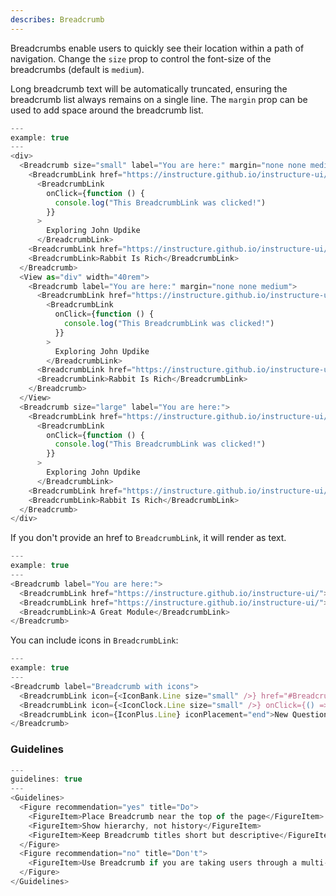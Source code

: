 ```yaml
---
describes: Breadcrumb
---
```


Breadcrumbs enable users to quickly see their location within a path of navigation. Change the `size` prop to control the font-size of the breadcrumbs
(default is `medium`).

Long breadcrumb text will be automatically truncated, ensuring the
breadcrumb list always remains on a single line. The `margin` prop can be
used to add space around the breadcrumb list.

```js
---
example: true
---
<div>
  <Breadcrumb size="small" label="You are here:" margin="none none medium">
    <BreadcrumbLink href="https://instructure.github.io/instructure-ui/">English 204</BreadcrumbLink>
      <BreadcrumbLink
        onClick={function () {
          console.log("This BreadcrumbLink was clicked!")
        }}
      >
        Exploring John Updike
      </BreadcrumbLink>
    <BreadcrumbLink href="https://instructure.github.io/instructure-ui/">The Rabbit Novels</BreadcrumbLink>
    <BreadcrumbLink>Rabbit Is Rich</BreadcrumbLink>
  </Breadcrumb>
  <View as="div" width="40rem">
    <Breadcrumb label="You are here:" margin="none none medium">
      <BreadcrumbLink href="https://instructure.github.io/instructure-ui/">English 204</BreadcrumbLink>
        <BreadcrumbLink
          onClick={function () {
            console.log("This BreadcrumbLink was clicked!")
          }}
        >
          Exploring John Updike
        </BreadcrumbLink>
      <BreadcrumbLink href="https://instructure.github.io/instructure-ui/">The Rabbit Novels</BreadcrumbLink>
      <BreadcrumbLink>Rabbit Is Rich</BreadcrumbLink>
    </Breadcrumb>
  </View>
  <Breadcrumb size="large" label="You are here:">
    <BreadcrumbLink href="https://instructure.github.io/instructure-ui/">English 204</BreadcrumbLink>
      <BreadcrumbLink
        onClick={function () {
          console.log("This BreadcrumbLink was clicked!")
        }}
      >
        Exploring John Updike
      </BreadcrumbLink>
    <BreadcrumbLink href="https://instructure.github.io/instructure-ui/">The Rabbit Novels</BreadcrumbLink>
    <BreadcrumbLink>Rabbit Is Rich</BreadcrumbLink>
  </Breadcrumb>
</div>
```

If you don't provide an href to `BreadcrumbLink`, it will render as text.

```js
---
example: true
---
<Breadcrumb label="You are here:">
  <BreadcrumbLink href="https://instructure.github.io/instructure-ui/">Course A</BreadcrumbLink>
  <BreadcrumbLink href="https://instructure.github.io/instructure-ui/">Modules</BreadcrumbLink>
  <BreadcrumbLink>A Great Module</BreadcrumbLink>
</Breadcrumb>
```

You can include icons in `BreadcrumbLink`:

```js
---
example: true
---
<Breadcrumb label="Breadcrumb with icons">
  <BreadcrumbLink icon={<IconBank.Line size="small" />} href="#Breadcrumb">Item Bank</BreadcrumbLink>
  <BreadcrumbLink icon={<IconClock.Line size="small" />} onClick={() => {}}>History</BreadcrumbLink>
  <BreadcrumbLink icon={IconPlus.Line} iconPlacement="end">New Question</BreadcrumbLink>
</Breadcrumb>
```

### Guidelines

```js
---
guidelines: true
---
<Guidelines>
  <Figure recommendation="yes" title="Do">
    <FigureItem>Place Breadcrumb near the top of the page</FigureItem>
    <FigureItem>Show hierarchy, not history</FigureItem>
    <FigureItem>Keep Breadcrumb titles short but descriptive</FigureItem>
  </Figure>
  <Figure recommendation="no" title="Don't">
    <FigureItem>Use Breadcrumb if you are taking users through a multi-step process</FigureItem>
  </Figure>
</Guidelines>
```
